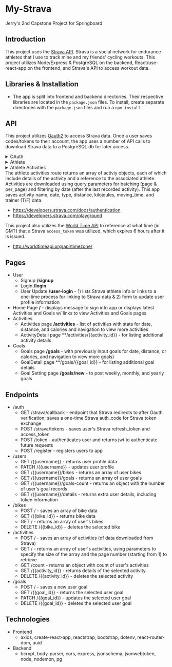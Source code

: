 # My-Strava

Jerry's 2nd Capstone Project for Springboard

## Introduction

This project uses the [Strava API](https://developers.strava.com/docs/reference). Strava is a social network for endurance athletes that I use to track mine and my friends' cycling workouts. This project utilizes Node/Express & PostgreSQL on the backend, React/use-react-app on the frontend, and Strava's API to access workout data.

## Libraries & Installation

- The app is split into frontend and backend directories. Their respective libraries are located in the `package.json` files. To install, create separate directories with the `package.json` files and run a `npm install`

## API
This project utilizes [Oauth2](https://developers.strava.com/docs/authentication/) to access Strava data. Once a user saves codes/tokens to their account, the app uses a number of API calls to download Strava data to a PostgreSQL db for later access.

<details>
  <summary>OAuth</summary>
  <strong>[Strava Authentication](https://developers.strava.com/docs/authentication/)</strong>
  This app connects to Strava using Oauth once (saving the generated auth_code), exchanges credentials for access & refresh tokens, and uses those tokens to download user activity data on subsequent sign-ins. A full explanation for this process is detailed in the [Strava Developers documentation](https://developers.strava.com/docs/authentication/)
</details>
<details>
  <summary>Athlete</summary>
  <strong>[GET /athlete](https://developers.strava.com/playground/#/Athletes/getLoggedInAthlete)</strong>
  The athlete route returns profile data for Strava athletes. This app saves the athlete id and their bikes from the returned object.
</details>
<details>
  <summary>Athlete Activities</summary>
  <strong>[GET /athlete/activities](https://developers.strava.com/playground/#/Activities/getLoggedInAthleteActivities)</strong>
</details>
The athlete activities route returns an array of activiy objects, each of which include details of the activity and a reference to the associated athlete. Activities are downloaded using query parameters for batching (page & per_page) and filtering by date (after the last recorded activity). This app saves activity name, date, type, distance, kilojoules, moving_time, and trainer (T/F) data.

- https://developers.strava.com/docs/authentication
- https://developers.strava.com/playground

This project also utilizes the [World Time API](http://worldtimeapi.org/) to reference at what time (in GMT) that a Strava `access_token` was utilized, which expires 6 hours after it is issued.
- http://worldtimeapi.org/api/timezone/

## Pages
- User
  - Signup **/signup**
  - Login **/login**
  - User Update **/user-login** - 1) lists Strava athlete info or links to a one-time process for linking to Strava data & 2) form to update user profile information
- Home Page **/** - displays message to sign into app or displays latest Activities and Goals w/ links to view Activities and Goals pages
- Activities
  - Activities page **/activities** - list of activities with stats for date, distance, and calories and navigation to view more activities
  - ActivityDetail page **/activities/{{activity_id}} - for listing additional activity details
- Goals
  - Goals page **/goals** - with previously input goals for date, distance, or calories, and navigation to view more goals)
  - GoalDetail page **/goals/{{goal_id}} - for listing additional goal details
  - Goal Setting page **/goals/new** - to post weekly, monthly, and yearly goals

## Endpoints
- /auth
  - GET /strava/callback - endpoint that Strava redirects to after Oauth verification; saves a one-time Strava auth_code for Strava token exchange
  - POST /strava/tokens - saves user's Strava refresh_token and access_token
  - POST /token - authenticates user and returns jwt to authenticate future requests
  - POST /register - registers users to app
- /users
  - GET /{{username}} - returns user profile data
  - PATCH /{{username}} - updates user profile
  - GET /{{username}}/bikes - returns an array of user bikes
  - GET /{{username}}/goals - returns an array of user goals
  - GET /{{username}}/goals-count - returns an object with the number of user's goal records
  - GET /{{username}}/details - returns extra user details, including token information
- /bikes
  - POST / - saves an array of bike data
  - GET /{{bike_id}} - returns bike data
  - GET / - returns an array of user's bikes
  - DELETE /{{bike_id}} - deletes the selected bike
- /activities
  - POST / - saves an array of activities (of data downloaded from Strava)
  - GET / - returns an array of user's activities, using parameters to specify the size of the array and the page number (starting from 1) to retrieve 
  - GET /count - returns an object with count of user's activities
  - GET /{{activity_id}} - returns details of the selected activity
  - DELETE /{{activity_id}} - deletes the selected activity
- /goals
  - POST / - saves a new user goal
  - GET /{{goal_id}} - returns the selected user goal
  - PATCH /{{goal_id}} - updates the selected user goal
  - DELETE /{{goal_id}} - deletes the selected user goal

## Technologies
- Frontend
  - axios, create-react-app, reactstrap, bootstrap, dotenv, react-router-dom, uuid
- Backend
  - bcrypt, body-parser, cors, express, jsonschema, jsonwebtoken, node, nodemon, pg
